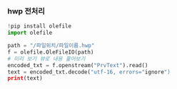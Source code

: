 ### hwp 전처리
```Python
!pip install olefile
import olefile
```

```Python
path = "/파일위치/파일이름.hwp"
f = olefile.OleFileIO(path)
# 미리 보기 뷰로 내용 훑어보기
encoded_txt = f.openstream("PrvText").read()
text = encoded_txt.decode("utf-16, errors="ignore")
print(text)
```
